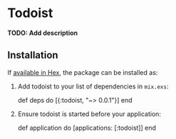# Todoist

**TODO: Add description**

## Installation

If [available in Hex](https://hex.pm/docs/publish), the package can be installed as:

  1. Add todoist to your list of dependencies in `mix.exs`:

        def deps do
          [{:todoist, "~> 0.0.1"}]
        end

  2. Ensure todoist is started before your application:

        def application do
          [applications: [:todoist]]
        end

